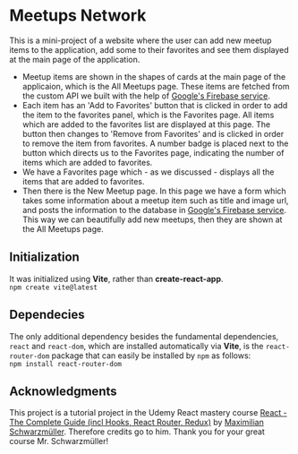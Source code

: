 # Meetups Network

This is a mini-project of a website where the user can add new meetup items to the application, add some to their favorites and see them displayed at the main page of the application.

- Meetup items are shown in the shapes of cards at the main page of the applicaion, which is the All Meetups page. These items are fetched from the custom API we built with the help of [Google's Firebase service](https://firebase.google.com/).
- Each item has an 'Add to Favorites' button that is clicked in order to add the item to the favorites panel, which is the Favorites page. All items which are added to the favorites list are displayed at this page. The button then changes to 'Remove from Favorites' and is clicked in order to remove the item from favorites. A number badge is placed next to the button which directs us to the Favorites page, indicating the number of items which are added to favorites.
- We have a Favorites page which - as we discussed - displays all the items that are added to favorites.
- Then there is the New Meetup page. In this page we have a form which takes some information about a meetup item such as title and image url, and posts the information to the database in [Google's Firebase service](https://firebase.google.com/). This way we can beautifully add new meetups, then they are shown at the All Meetups page.

## Initialization

It was initialized using **Vite**, rather than **create-react-app**.  
`npm create vite@latest`

## Dependecies

The only additional dependency besides the fundamental dependencies, `react` and `react-dom`, which are installed automatically via **Vite**, is the `react-router-dom` package that can easily be installed by `npm` as follows:  
`npm install react-router-dom`

## Acknowledgments

This project is a tutorial project in the Udemy React mastery course [React - The Complete Guide (incl Hooks, React Router, Redux)](https://www.udemy.com/course/react-the-complete-guide-incl-redux/) by [Maximilian Schwarzmüller](https://github.com/maxschwarzmueller). Therefore credits go to him. Thank you for your great course Mr. Schwarzmüller!
